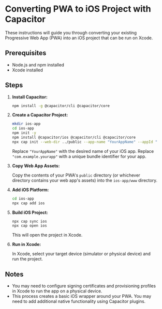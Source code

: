 # Converting PWA to iOS Project with Capacitor

These instructions will guide you through converting your existing Progressive Web App (PWA) into an iOS project that can be run on Xcode.

## Prerequisites

*   Node.js and npm installed
*   Xcode installed

## Steps

1.  **Install Capacitor:**

    ```bash
    npm install -g @capacitor/cli @capacitor/core
    ```

2.  **Create a Capacitor Project:**

    ```bash
    mkdir ios-app
    cd ios-app
    npm init -y
    npm install @capacitor/ios @capacitor/cli @capacitor/core
    npx cap init --web-dir ../public --app-name "YourAppName" --appId "com.example.yourapp"
    ```

    Replace `"YourAppName"` with the desired name of your iOS app.
    Replace `"com.example.yourapp"` with a unique bundle identifier for your app.

3.  **Copy Web App Assets:**

    Copy the contents of your PWA's `public` directory (or whichever directory contains your web app's assets) into the `ios-app/www` directory.

4.  **Add iOS Platform:**

    ```bash
    cd ios-app
    npx cap add ios
    ```

5.  **Build iOS Project:**

    ```bash
    npx cap sync ios
    npx cap open ios
    ```

    This will open the project in Xcode.

6.  **Run in Xcode:**

    In Xcode, select your target device (simulator or physical device) and run the project.

## Notes

*   You may need to configure signing certificates and provisioning profiles in Xcode to run the app on a physical device.
*   This process creates a basic iOS wrapper around your PWA. You may need to add additional native functionality using Capacitor plugins.
